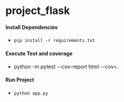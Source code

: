 # project_flask

#### Install Dependencies
- `pip install -r requirements.txt`

#### Execute Test and coverage
- python -m pytest --cov-report html --cov=.

#### Run Project
- `python app.py`
